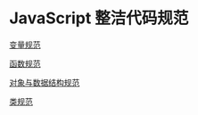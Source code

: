 # JavaScript 整洁代码规范

[变量规范](/variables/)

[函数规范](/functions/)

[对象与数据结构规范](/objects-and-data-structures/)

[类规范](/classes/)
